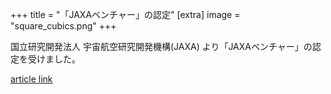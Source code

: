 +++
title = "「JAXAベンチャー」の認定"
[extra]
image = "square_cubics.png"
+++

国立研究開発法人 宇宙航空研究開発機構(JAXA) より「JAXAベンチャー」の認定を受けました。

[article link](http://aerospacebiz.jaxa.jp/venture/)  
